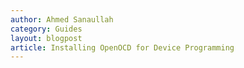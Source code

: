 ```yaml
---
author: Ahmed Sanaullah
category: Guides
layout: blogpost
article: Installing OpenOCD for Device Programming
---
```


